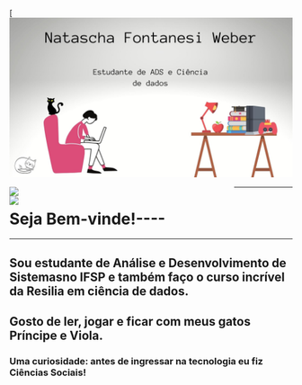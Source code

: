 [![Markdown(https://github.com/natfontanesi/natfontanesi/blob/main/natascha.jpg?raw=true)](https://github.com/natfontanesi/natfontanesi/blob/main/natascha.jpg?raw=true)


 
<img width="400px" align="left" src="https://github-readme-stats.vercel.app/api/top-langs/?username=natfontanesi&hide=html&layout=compact&theme=buefy" />  

<td><img width="495px" align="left" src="https://github-readme-stats.vercel.app/api?username=natfontanesi&theme=buefy"/>  

---
# Seja Bem-vinde!----
---
## Sou estudante de Análise e Desenvolvimento de Sistemasno IFSP e também faço o curso incrível da Resilia em ciência de dados.
## Gosto de ler, jogar e ficar com meus gatos Príncipe e Viola.

### Uma curiosidade: antes de ingressar na tecnologia eu fiz Ciências Sociais! 
